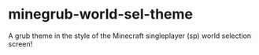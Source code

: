 # minegrub-world-sel-theme
 A grub theme in the style of the Minecraft singleplayer (sp) world selection screen! 

